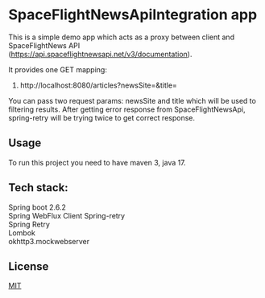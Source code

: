 # SpaceFlightNewsApiIntegration app

This is a simple demo app which acts as a proxy between client and SpaceFlightNews
API (https://api.spaceflightnewsapi.net/v3/documentation).

It provides one GET mapping:

1) http://localhost:8080/articles?newsSite=&title=

You can pass two request params: newsSite and title which will be used to filtering results. After getting error
response from SpaceFlightNewsApi, spring-retry will be trying twice to get correct response.

## Usage

To run this project you need to have maven 3, java 17.

## Tech stack:

Spring boot 2.6.2\
Spring WebFlux Client Spring-retry\
Spring Retry\
Lombok\
okhttp3.mockwebserver

## License

[MIT](https://choosealicense.com/licenses/mit/)